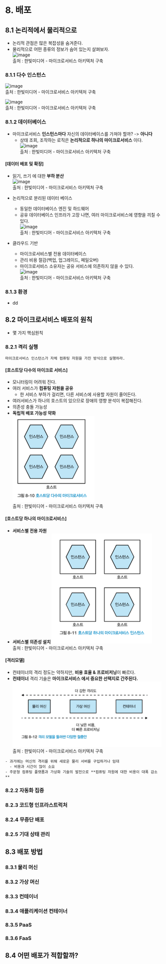 # 8. 배포

## 8.1 논리적에서 물리적으로
- 논리적 관점은 많은 복잡성을 숨겨준다.
- 물리적으로 어떤 종류의 정보가 숨어 있는지 살펴보자.  
![image](https://github.com/jongwanS/building_microservices/assets/30585897/ae05ef80-8530-4f04-9878-0da7880d3390)  
출처 : 한빛미디어 - 마이크로서비스 아키텍처 구축  

### 8.1.1 다수 인스턴스
![image](https://github.com/jongwanS/building_microservices/assets/30585897/b107a009-9c80-45ef-a662-897fdebff5f3)  
출처 : 한빛미디어 - 마이크로서비스 아키텍처 구축  

![image](https://github.com/jongwanS/building_microservices/assets/30585897/b56a6d24-65d4-4036-aeaa-eb8e7168edcb)  
출처 : 한빛미디어 - 마이크로서비스 아키텍처 구축  

### 8.1.2 데이터베이스
- 마이크로서비스 **인스턴스마다** 자신의 데이터베이스를 가져야 할까? -> **아니다**
  - 상태 조회, 조작하는 로직은 **논리적으로 하나의 마이크로서비스** 이다.  
![image](https://github.com/jongwanS/building_microservices/assets/30585897/8cce9d67-7b98-43a9-88c7-7309bab73d2f)  
출처 : 한빛미디어 - 마이크로서비스 아키텍처 구축

#### [데이터 배포 및 확장]
- 읽기, 쓰기 에 대한 **부하 분산**  
![image](https://github.com/jongwanS/building_microservices/assets/30585897/f514ae33-1573-4566-8128-b9ec51200438)  
출처 : 한빛미디어 - 마이크로서비스 아키텍처 구축  

- 논리적으로 분리된 데이터 베이스
  - 동일한 데이터베이스 엔진 및 하드웨어
  - 공유 데이터베이스 인프라가 고장 나면, 여러 마이크로서비스에 영향을 끼칠 수 있다.  
![image](https://github.com/jongwanS/building_microservices/assets/30585897/dec3ac0a-c463-4612-8244-85cd88ceadb0)  
출처 : 한빛미디어 - 마이크로서비스 아키텍처 구축  

- 클라우드 기반
  - 마이크로서비스별 전용 데이터베이스
  - 관리 비용 절감(백업, 업그레이드, 페일오버)
  - 마이크로서비스 소유자는 공유 서비스에 의존하지 않을 수 있다.  
![image](https://github.com/jongwanS/building_microservices/assets/30585897/8fe992b1-bc65-42bc-af37-9db16436f7be)  
출처 : 한빛미디어 - 마이크로서비스 아키텍처 구축  

### 8.1.3 환경
- dd 


## 8.2 마이크로서비스 배포의 원칙
- 몇 가지 핵심원칙
### 8.2.1 격리 실행
`마이크로서비스 인스턴스가 자체 컴퓨팅 자원을 가진 방식으로 실행하라.`

#### [호스트당 다수의 마이크로 서비스]
- 모니터링이 어려워 진다.
- 여러 서비스가 **컴퓨팅 자원을 공유**
  - 한 서비스 부하가 걸리면, 다른 서비스에 사용할 자원이 줄어든다.
- 여러서비스가 하나의 호스트의 있으므로 장애의 영향 분석이 복잡해진다.
- 의존성 충돌 가능성
- **독립적 배포 가능성 약화**  
![1](./images/ch08/img.png)  
출처 : 한빛미디어 - 마이크로서비스 아키텍처 구축  


#### [호스트당 하나의 마이크로서비스]
- **서비스별 전용 자원**
- **서비스별 의존성 설치**
![1](./images/ch08/img_1.png)  
출처 : 한빛미디어 - 마이크로서비스 아키텍처 구축  

#### [격리모델]
- 컨테이너의 격리 정도는 약하지만, **비용 효율 & 프로비저닝**이 빠르다.
- **컨테이너** 격리 기술은 **마이크로서비스 에서 중요한 선택지로 간주된다.** 
![1](./images/ch08/img_2.png)  
출처 : 한빛미디어 - 마이크로서비스 아키텍처 구축  

````
- 과거에는 머신의 격리를 위해 새로운 물리 서버를 구입하거나 임대
  - 비용과 시간이 많이 소요
- 주문형 컴퓨팅 플랫폼과 가상화 기술의 발전으로 **컴퓨팅 자원에 대한 비용이 대폭 감소**
````

### 8.2.2 자동화 집중
### 8.2.3 코드형 인프라스트럭처
### 8.2.4 무중단 배포
### 8.2.5 기대 상태 관리

## 8.3 배포 방법
### 8.3.1 물리 머신
### 8.3.2 가상 머신
### 8.3.3 컨테이너
### 8.3.4 애플리케이션 컨테이너
### 8.3.5 PaaS
### 8.3.6 FaaS

## 8.4 어떤 배포가 적합할까?








